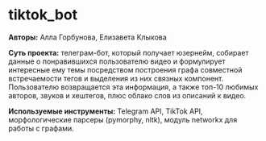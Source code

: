 # tiktok_bot

**Авторы:** Алла Горбунова, Елизавета Клыкова

**Суть проекта:** телеграм-бот, который получает юзернейм, собирает данные о понравившихся пользователю видео и формулирует интересные ему темы посредством построения графа совместной встречаемости тегов и выделения из них связных компонент. Пользователю возвращается эта информация, а также топ-10 любимых авторов, звуков и хештегов, плюс облако слов из описаний к видео.

**Используемые инструменты:** Telegram API, TikTok API, морфологические парсеры (pymorphy, nltk), модуль networkx для работы с графами.
